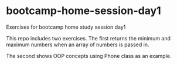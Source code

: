 # bootcamp-home-session-day1


Exercises for bootcamp home study session day1

This repo includes two exercises. The first returns the minimum and maximum numbers when an array of numbers is passed in.

The second shows OOP concepts using Phone class as an example.
